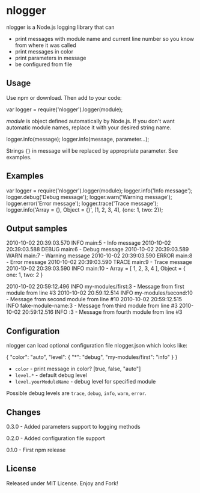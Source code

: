 nlogger
===========

nlogger is a Node.js logging library that can

* print messages with module name and current line number so you know from where it was called
* print messages in color
* print parameters in message
* be configured from file


Usage
-----
Use npm or download. Then add to your code:

  var logger = require('nlogger').logger(module);

*module* is object defined automatically by Node.js. If you don't want automatic module names, replace it with your desired string name.

  logger.info(message);
  logger.info(message, parameter...);

Strings `{}` in message will be replaced by appropriate parameter. See examples.  

Examples
--------

  var logger = require('nlogger').logger(module);
  logger.info('Info message');
  logger.debug('Debug message');
  logger.warn('Warning message');
  logger.error('Error message');
  logger.trace('Trace message');
  logger.info('Array = {}, Object = {}', [1, 2, 3, 4], {one: 1, two: 2});

  
Output samples
--------------

  2010-10-02 20:39:03.570 INFO  main:5 - Info message
  2010-10-02 20:39:03.588 DEBUG main:6 - Debug message
  2010-10-02 20:39:03.589 WARN  main:7 - Warning message
  2010-10-02 20:39:03.590 ERROR main:8 - Error message
  2010-10-02 20:39:03.590 TRACE main:9 - Trace message
  2010-10-02 20:39:03.590 INFO  main:10 - Array = [ 1, 2, 3, 4 ], Object = { one: 1, two: 2 }
  
  2010-10-02 20:59:12.496 INFO  my-modules/first:3 - Message from first module from line #3
  2010-10-02 20:59:12.514 INFO  my-modules/second:10 - Message from second module from line #10
  2010-10-02 20:59:12.515 INFO  fake-module-name:3 - Message from third module from line #3
  2010-10-02 20:59:12.516 INFO  <unknown>:3 - Message from fourth module from line #3
  

Configuration
-------------
nlogger can load optional configuration file nlogger.json which looks like:

  {
    "color": "auto",
    "level": {
      "*": "debug",
      "my-modules/first": "info"
    }
  }
  
* `color` - print message in color? [true, false, "auto"]
* `level.*` - default debug level
* `level.yourModuleName` - debug level for specified module

Possible debug levels are `trace`, `debug`, `info`, `warn`, `error`.

Changes
-------
0.3.0 - Added parameters support to logging methods

0.2.0 - Added configuration file support

0.1.0 - First npm release


License
-------
Released under MIT License. Enjoy and Fork!
